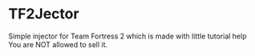 # TF2Jector
Simple injector for Team Fortress 2 which is made with little tutorial help
You are NOT allowed to sell it.
